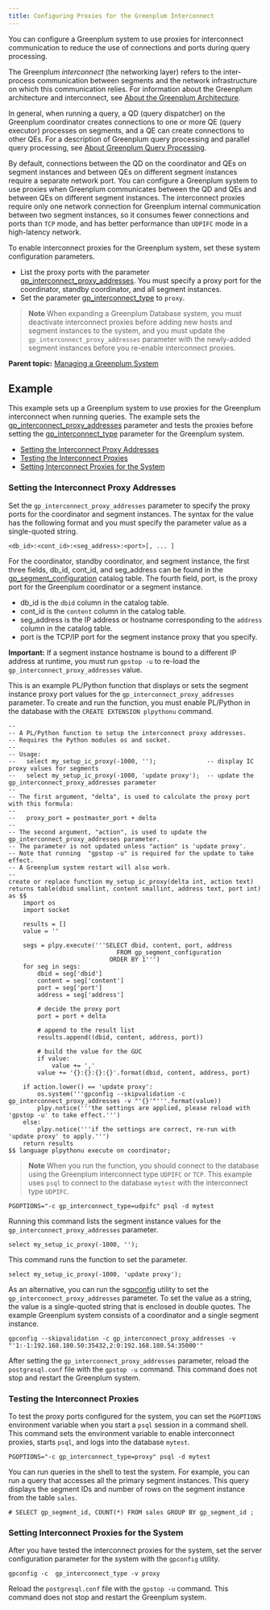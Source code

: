 ```yaml
---
title: Configuring Proxies for the Greenplum Interconnect 
---
```


You can configure a Greenplum system to use proxies for interconnect communication to reduce the use of connections and ports during query processing.

The Greenplum *interconnect* \(the networking layer\) refers to the inter-process communication between segments and the network infrastructure on which this communication relies. For information about the Greenplum architecture and interconnect, see [About the Greenplum Architecture](../intro/arch_overview.html).

In general, when running a query, a QD \(query dispatcher\) on the Greenplum coordinator creates connections to one or more QE \(query executor\) processes on segments, and a QE can create connections to other QEs. For a description of Greenplum query processing and parallel query processing, see [About Greenplum Query Processing](../query/topics/parallel-proc.html).

By default, connections between the QD on the coordinator and QEs on segment instances and between QEs on different segment instances require a separate network port. You can configure a Greenplum system to use proxies when Greenplum communicates between the QD and QEs and between QEs on different segment instances. The interconnect proxies require only one network connection for Greenplum internal communication between two segment instances, so it consumes fewer connections and ports than `TCP` mode, and has better performance than `UDPIFC` mode in a high-latency network.

To enable interconnect proxies for the Greenplum system, set these system configuration parameters.

-   List the proxy ports with the parameter [gp\_interconnect\_proxy\_addresses](../../ref_guide/config_params/guc-list.html#gp_interconnect_proxy_addresses). You must specify a proxy port for the coordinator, standby coordinator, and all segment instances.
-   Set the parameter [gp\_interconnect\_type](../../ref_guide/config_params/guc-list.html#gp_interconnect_type) to `proxy`.

> **Note** When expanding a Greenplum Database system, you must deactivate interconnect proxies before adding new hosts and segment instances to the system, and you must update the `gp_interconnect_proxy_addresses` parameter with the newly-added segment instances before you re-enable interconnect proxies.

**Parent topic:** [Managing a Greenplum System](../managing/partII.html)

## <a id="topic_z4l_lcg_4mb"></a>Example 

This example sets up a Greenplum system to use proxies for the Greenplum interconnect when running queries. The example sets the [gp\_interconnect\_proxy\_addresses](../../ref_guide/config_params/guc-list.html#gp_interconnect_proxy_addresses) parameter and tests the proxies before setting the [gp\_interconnect\_type](../../ref_guide/config_params/guc-list.html#gp_interconnect_type) parameter for the Greenplum system.

-   [Setting the Interconnect Proxy Addresses](#set_proxy_address)
-   [Testing the Interconnect Proxies](#test_proxy)
-   [Setting Interconnect Proxies for the System](#set_gpdb_proxy)

### <a id="set_proxy_address"></a>Setting the Interconnect Proxy Addresses 

Set the `gp_interconnect_proxy_addresses` parameter to specify the proxy ports for the coordinator and segment instances. The syntax for the value has the following format and you must specify the parameter value as a single-quoted string.

```
<db_id>:<cont_id>:<seg_address>:<port>[, ... ]
```

For the coordinator, standby coordinator, and segment instance, the first three fields, db\_id, cont\_id, and seg\_address can be found in the [gp\_segment\_configuration](../../ref_guide/system_catalogs/gp_segment_configuration.html) catalog table. The fourth field, port, is the proxy port for the Greenplum coordinator or a segment instance.

-   db\_id is the `dbid` column in the catalog table.
-   cont\_id is the `content` column in the catalog table.
-   seg\_address is the IP address or hostname corresponding to the `address` column in the catalog table.
-   port is the TCP/IP port for the segment instance proxy that you specify.

**Important:** If a segment instance hostname is bound to a different IP address at runtime, you must run `gpstop -u` to re-load the `gp_interconnect_proxy_addresses` value.

This is an example PL/Python function that displays or sets the segment instance proxy port values for the `gp_interconnect_proxy_addresses` parameter. To create and run the function, you must enable PL/Python in the database with the `CREATE EXTENSION plpythonu` command.

```
--
-- A PL/Python function to setup the interconnect proxy addresses.
-- Requires the Python modules os and socket.
--
-- Usage:
--   select my_setup_ic_proxy(-1000, '');              -- display IC proxy values for segments
--   select my_setup_ic_proxy(-1000, 'update proxy');  -- update the gp_interconnect_proxy_addresses parameter
--
-- The first argument, "delta", is used to calculate the proxy port with this formula:
--
--   proxy_port = postmaster_port + delta
--
-- The second argument, "action", is used to update the gp_interconnect_proxy_addresses parameter.
-- The parameter is not updated unless "action" is 'update proxy'.
-- Note that running  "gpstop -u" is required for the update to take effect. 
-- A Greenplum system restart will also work.
--
create or replace function my_setup_ic_proxy(delta int, action text)
returns table(dbid smallint, content smallint, address text, port int) as $$
    import os
    import socket

    results = []
    value = ''

    segs = plpy.execute('''SELECT dbid, content, port, address
                              FROM gp_segment_configuration
                            ORDER BY 1''')
    for seg in segs:
        dbid = seg['dbid']
        content = seg['content']
        port = seg['port']
        address = seg['address']

        # decide the proxy port
        port = port + delta

        # append to the result list
        results.append((dbid, content, address, port))

        # build the value for the GUC
        if value:
            value += ','
        value += '{}:{}:{}:{}'.format(dbid, content, address, port)

    if action.lower() == 'update proxy':
        os.system('''gpconfig --skipvalidation -c gp_interconnect_proxy_addresses -v "'{}'"'''.format(value))
        plpy.notice('''the settings are applied, please reload with 'gpstop -u' to take effect.''')
    else:
        plpy.notice('''if the settings are correct, re-run with 'update proxy' to apply.''')
    return results
$$ language plpythonu execute on coordinator;
```

> **Note** When you run the function, you should connect to the database using the Greenplum interconnect type `UDPIFC` or `TCP`. This example uses `psql` to connect to the database `mytest` with the interconnect type `UDPIFC`.

```
PGOPTIONS="-c gp_interconnect_type=udpifc" psql -d mytest
```

Running this command lists the segment instance values for the `gp_interconnect_proxy_addresses` parameter.

```
select my_setup_ic_proxy(-1000, '');
```

This command runs the function to set the parameter.

```
select my_setup_ic_proxy(-1000, 'update proxy');
```

As an alternative, you can run the s[gpconfig](../../utility_guide/ref/gpconfig.html) utility to set the `gp_interconnect_proxy_addresses` parameter. To set the value as a string, the value is a single-quoted string that is enclosed in double quotes. The example Greenplum system consists of a coordinator and a single segment instance.

```
gpconfig --skipvalidation -c gp_interconnect_proxy_addresses -v "'1:-1:192.168.180.50:35432,2:0:192.168.180.54:35000'"
```

After setting the `gp_interconnect_proxy_addresses` parameter, reload the `postgresql.conf` file with the `gpstop -u` command. This command does not stop and restart the Greenplum system.

### <a id="test_proxy"></a>Testing the Interconnect Proxies 

To test the proxy ports configured for the system, you can set the `PGOPTIONS` environment variable when you start a `psql` session in a command shell. This command sets the environment variable to enable interconnect proxies, starts `psql`, and logs into the database `mytest`.

```
PGOPTIONS="-c gp_interconnect_type=proxy" psql -d mytest
```

You can run queries in the shell to test the system. For example, you can run a query that accesses all the primary segment instances. This query displays the segment IDs and number of rows on the segment instance from the table `sales`.

```
# SELECT gp_segment_id, COUNT(*) FROM sales GROUP BY gp_segment_id ;
```

### <a id="set_gpdb_proxy"></a>Setting Interconnect Proxies for the System 

After you have tested the interconnect proxies for the system, set the server configuration parameter for the system with the `gpconfig` utility.

```
gpconfig -c  gp_interconnect_type -v proxy
```

Reload the `postgresql.conf` file with the `gpstop -u` command. This command does not stop and restart the Greenplum system.

